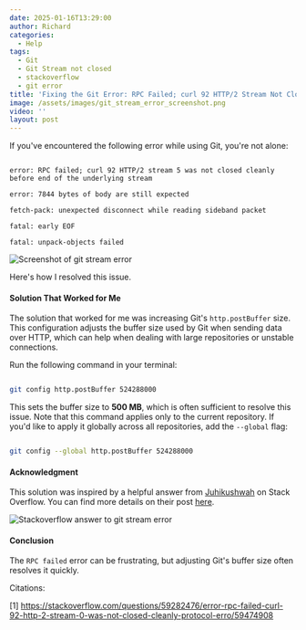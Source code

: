 ```yaml
---
date: 2025-01-16T13:29:00
author: Richard
categories:
  - Help
tags:
  - Git
  - Git Stream not closed
  - stackoverflow
  - git error
title: 'Fixing the Git Error: RPC Failed; curl 92 HTTP/2 Stream Not Closed Cleanly'
image: /assets/images/git_stream_error_screenshot.png
video: ''
layout: post
---
```

If you've encountered the following error while using Git, you're not alone:

```

error: RPC failed; curl 92 HTTP/2 stream 5 was not closed cleanly before end of the underlying stream

error: 7844 bytes of body are still expected

fetch-pack: unexpected disconnect while reading sideband packet

fatal: early EOF

fatal: unpack-objects failed

```

![Screenshot of git stream error](/RDjarbeng/assets/images/git_stream_error_screenshot.png "Screenshot of git stream error")

Here's how I resolved this issue.

#### **Solution That Worked for Me**

The solution that worked for me was increasing Git's `http.postBuffer` size. This configuration adjusts the buffer size used by Git when sending data over HTTP, which can help when dealing with large repositories or unstable connections.

Run the following command in your terminal:

```bash

git config http.postBuffer 524288000

```

This sets the buffer size to **500 MB**, which is often sufficient to resolve this issue. Note that this command applies only to the current repository. If you'd like to apply it globally across all repositories, add the `--global` flag:

```bash

git config --global http.postBuffer 524288000

```

#### **Acknowledgment**

This solution was inspired by a helpful answer from [Juhikushwah](https://stackoverflow.com/users/16789486/juhikushwah) on Stack Overflow. You can find more details on their post [here](https://stackoverflow.com/questions/59282476/error-rpc-failed-curl-92-http-2-stream-0-was-not-closed-cleanly-protocol-erro).

![Stackoverflow answer to git stream error](/RDjarbeng/assets/images/git_stream_error_stackoverflow.png "Stackoverflow answer to git stream error")

#### **Conclusion**

The `RPC failed` error can be frustrating, but adjusting Git's buffer size often resolves it quickly.

Citations:

[1] https://stackoverflow.com/questions/59282476/error-rpc-failed-curl-92-http-2-stream-0-was-not-closed-cleanly-protocol-erro/59474908
